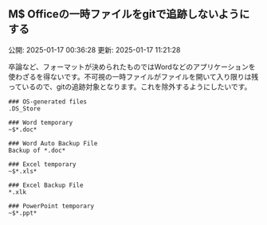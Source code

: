 ## M$ Officeの一時ファイルをgitで追跡しないようにする

公開: 2025-01-17 00:36:28
更新: 2025-01-17 11:21:28


卒論など、フォーマットが決められたものではWordなどのアプリケーションを使わざるを得ないです。不可視の一時ファイルがファイルを開いて入り限りは残っているので、gitの追跡対象となります。これを除外するようにしたいです。

```
### OS-generated files
.DS_Store

### Word temporary
~$*.doc*

### Word Auto Backup File
Backup of *.doc*

### Excel temporary
~$*.xls*

### Excel Backup File
*.xlk

### PowerPoint temporary
~$*.ppt*
```